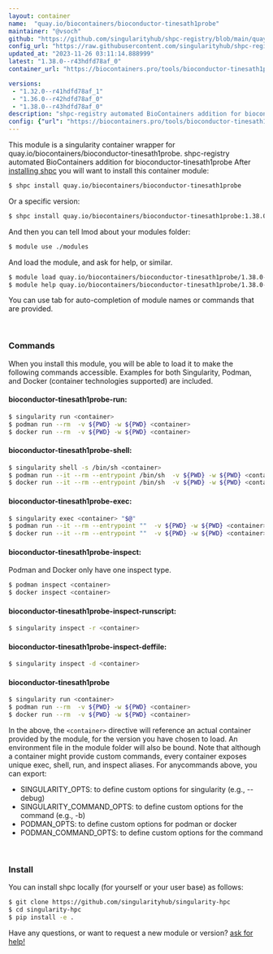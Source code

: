 ```yaml
---
layout: container
name:  "quay.io/biocontainers/bioconductor-tinesath1probe"
maintainer: "@vsoch"
github: "https://github.com/singularityhub/shpc-registry/blob/main/quay.io/biocontainers/bioconductor-tinesath1probe/container.yaml"
config_url: "https://raw.githubusercontent.com/singularityhub/shpc-registry/main/quay.io/biocontainers/bioconductor-tinesath1probe/container.yaml"
updated_at: "2023-11-26 03:11:14.888999"
latest: "1.38.0--r43hdfd78af_0"
container_url: "https://biocontainers.pro/tools/bioconductor-tinesath1probe"

versions:
 - "1.32.0--r41hdfd78af_1"
 - "1.36.0--r42hdfd78af_0"
 - "1.38.0--r43hdfd78af_0"
description: "shpc-registry automated BioContainers addition for bioconductor-tinesath1probe"
config: {"url": "https://biocontainers.pro/tools/bioconductor-tinesath1probe", "maintainer": "@vsoch", "description": "shpc-registry automated BioContainers addition for bioconductor-tinesath1probe", "latest": {"1.38.0--r43hdfd78af_0": "sha256:fcc32d822fa09156352a115a70c801218473159819355b1170c9ca1e164e4d1f"}, "tags": {"1.32.0--r41hdfd78af_1": "sha256:f38bebb82fe6e946e02669d466cde40afe8d4969c7bf0671e0f09f2cd2120e21", "1.36.0--r42hdfd78af_0": "sha256:c3a81b13aed95256ed338975056d3d5b67c5249cdaee74b0ad04fda09a66f677", "1.38.0--r43hdfd78af_0": "sha256:fcc32d822fa09156352a115a70c801218473159819355b1170c9ca1e164e4d1f"}, "docker": "quay.io/biocontainers/bioconductor-tinesath1probe"}
---
```


This module is a singularity container wrapper for quay.io/biocontainers/bioconductor-tinesath1probe.
shpc-registry automated BioContainers addition for bioconductor-tinesath1probe
After [installing shpc](#install) you will want to install this container module:


```bash
$ shpc install quay.io/biocontainers/bioconductor-tinesath1probe
```

Or a specific version:

```bash
$ shpc install quay.io/biocontainers/bioconductor-tinesath1probe:1.38.0--r43hdfd78af_0
```

And then you can tell lmod about your modules folder:

```bash
$ module use ./modules
```

And load the module, and ask for help, or similar.

```bash
$ module load quay.io/biocontainers/bioconductor-tinesath1probe/1.38.0--r43hdfd78af_0
$ module help quay.io/biocontainers/bioconductor-tinesath1probe/1.38.0--r43hdfd78af_0
```

You can use tab for auto-completion of module names or commands that are provided.

<br>

### Commands

When you install this module, you will be able to load it to make the following commands accessible.
Examples for both Singularity, Podman, and Docker (container technologies supported) are included.

#### bioconductor-tinesath1probe-run:

```bash
$ singularity run <container>
$ podman run --rm  -v ${PWD} -w ${PWD} <container>
$ docker run --rm  -v ${PWD} -w ${PWD} <container>
```

#### bioconductor-tinesath1probe-shell:

```bash
$ singularity shell -s /bin/sh <container>
$ podman run --it --rm --entrypoint /bin/sh  -v ${PWD} -w ${PWD} <container>
$ docker run --it --rm --entrypoint /bin/sh  -v ${PWD} -w ${PWD} <container>
```

#### bioconductor-tinesath1probe-exec:

```bash
$ singularity exec <container> "$@"
$ podman run --it --rm --entrypoint ""  -v ${PWD} -w ${PWD} <container> "$@"
$ docker run --it --rm --entrypoint ""  -v ${PWD} -w ${PWD} <container> "$@"
```

#### bioconductor-tinesath1probe-inspect:

Podman and Docker only have one inspect type.

```bash
$ podman inspect <container>
$ docker inspect <container>
```

#### bioconductor-tinesath1probe-inspect-runscript:

```bash
$ singularity inspect -r <container>
```

#### bioconductor-tinesath1probe-inspect-deffile:

```bash
$ singularity inspect -d <container>
```



#### bioconductor-tinesath1probe

```bash
$ singularity run <container>
$ podman run --rm  -v ${PWD} -w ${PWD} <container>
$ docker run --rm  -v ${PWD} -w ${PWD} <container>
```


In the above, the `<container>` directive will reference an actual container provided
by the module, for the version you have chosen to load. An environment file in the
module folder will also be bound. Note that although a container
might provide custom commands, every container exposes unique exec, shell, run, and
inspect aliases. For anycommands above, you can export:

 - SINGULARITY_OPTS: to define custom options for singularity (e.g., --debug)
 - SINGULARITY_COMMAND_OPTS: to define custom options for the command (e.g., -b)
 - PODMAN_OPTS: to define custom options for podman or docker
 - PODMAN_COMMAND_OPTS: to define custom options for the command

<br>

### Install

You can install shpc locally (for yourself or your user base) as follows:

```bash
$ git clone https://github.com/singularityhub/singularity-hpc
$ cd singularity-hpc
$ pip install -e .
```

Have any questions, or want to request a new module or version? [ask for help!](https://github.com/singularityhub/singularity-hpc/issues)